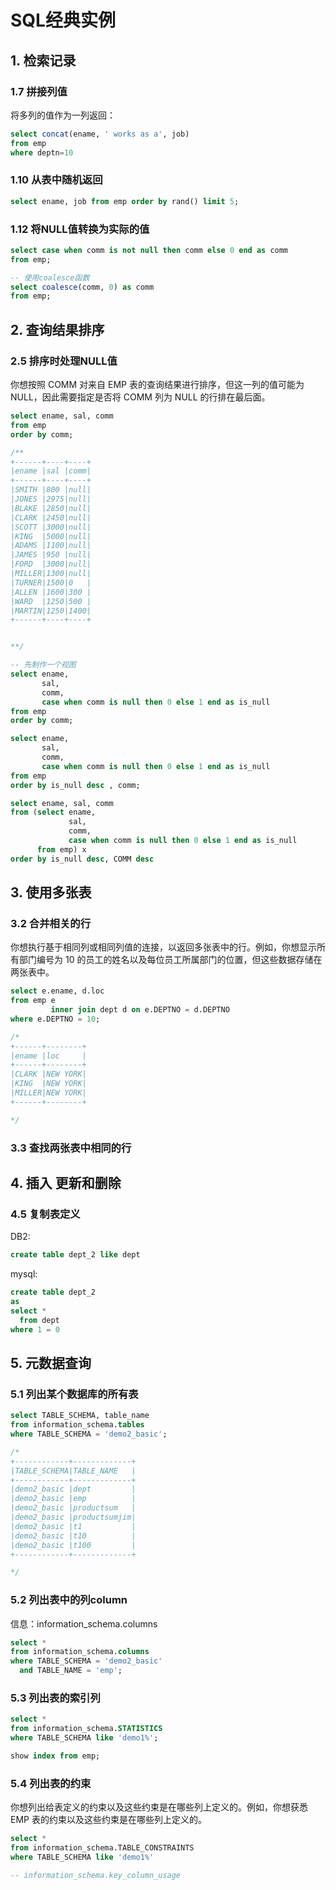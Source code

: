 # SQL经典实例

## 1. 检索记录

### 1.7 拼接列值

将多列的值作为一列返回：

```SQL
select concat(ename, ' works as a', job) 
from emp
where deptn=10
```

### 1.10 从表中随机返回

```SQL
select ename, job from emp order by rand() limit 5;
```

### 1.12 将NULL值转换为实际的值

```SQL
select case when comm is not null then comm else 0 end as comm
from emp;

-- 使用coalesce函数
select coalesce(comm, 0) as comm
from emp;
```

## 2. 查询结果排序

### 2.5 排序时处理NULL值

你想按照 COMM 对来自 EMP 表的查询结果进行排序，但这一列的值可能为 NULL，因此需要指定是否将 COMM 列为 NULL 的行排在最后面。

```SQL
select ename, sal, comm
from emp
order by comm;

/**
+------+----+----+
|ename |sal |comm|
+------+----+----+
|SMITH |800 |null|
|JONES |2975|null|
|BLAKE |2850|null|
|CLARK |2450|null|
|SCOTT |3000|null|
|KING  |5000|null|
|ADAMS |1100|null|
|JAMES |950 |null|
|FORD  |3000|null|
|MILLER|1300|null|
|TURNER|1500|0   |
|ALLEN |1600|300 |
|WARD  |1250|500 |
|MARTIN|1250|1400|
+------+----+----+


**/

-- 先制作一个视图
select ename,
       sal,
       comm,
       case when comm is null then 0 else 1 end as is_null
from emp
order by comm;

select ename,
       sal,
       comm,
       case when comm is null then 0 else 1 end as is_null
from emp
order by is_null desc , comm;
```

```SQL
select ename, sal, comm
from (select ename,
             sal,
             comm,
             case when comm is null then 0 else 1 end as is_null
      from emp) x
order by is_null desc, COMM desc 
```

## 3. 使用多张表

### 3.2 合并相关的行

你想执行基于相同列或相同列值的连接，以返回多张表中的行。例如，你想显示所有部门编号为 10 的员工的姓名以及每位员工所属部门的位置，但这些数据存储在两张表中。

```SQL
select e.ename, d.loc
from emp e
         inner join dept d on e.DEPTNO = d.DEPTNO
where e.DEPTNO = 10;

/*
+------+--------+
|ename |loc     |
+------+--------+
|CLARK |NEW YORK|
|KING  |NEW YORK|
|MILLER|NEW YORK|
+------+--------+

*/
```

### 3.3 查找两张表中相同的行

## 4. 插入 更新和删除

### 4.5 复制表定义

DB2:

```SQL
create table dept_2 like dept
```

mysql:

```SQL
create table dept_2
as
select *
  from dept
where 1 = 0
```

## 5. 元数据查询

### 5.1 列出某个数据库的所有表

```SQL
select TABLE_SCHEMA, table_name
from information_schema.tables
where TABLE_SCHEMA = 'demo2_basic';

/*
+------------+-------------+
|TABLE_SCHEMA|TABLE_NAME   |
+------------+-------------+
|demo2_basic |dept         |
|demo2_basic |emp          |
|demo2_basic |productsum   |
|demo2_basic |productsumjim|
|demo2_basic |t1           |
|demo2_basic |t10          |
|demo2_basic |t100         |
+------------+-------------+

*/
```

### 5.2 列出表中的列column

信息：information_schema.columns

```SQL
select *
from information_schema.columns
where TABLE_SCHEMA = 'demo2_basic'
  and TABLE_NAME = 'emp';
```

### 5.3 列出表的索引列

```SQL
select *
from information_schema.STATISTICS
where TABLE_SCHEMA like 'demo1%';

show index from emp;
```

### 5.4 列出表的约束

你想列出给表定义的约束以及这些约束是在哪些列上定义的。例如，你想获悉 EMP 表的约束以及这些约束是在哪些列上定义的。

```SQL
select *
from information_schema.TABLE_CONSTRAINTS
where TABLE_SCHEMA like 'demo1%'

-- information_schema.key_column_usage
```

